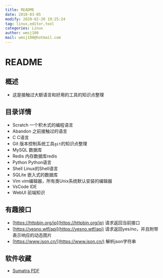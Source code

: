 ```yaml
---
title: README
date: 2018-03-05
modify: 2020-02-20 19:25:24 
tag: linux,editor,tool
categories: Linux
author: wmsj100
mail: wmsj100@hotmail.com
---
```


# README

## 概述

- 这是接触过大额语言和好用的工具的知识点整理

## 目录详情

- Scratch 一个积木式的编程语言
- Abandon 之前接触过的语言
- C C语言
- Git 版本控制系统工具`git`的知识点整理
- MySQL 数据库
- Redis 内存数据库redis
- Python Python语言
- Shell Linux的Shell语言
- SQLite 嵌入式的数据库
- Vim vim编辑器，所有类Unix系统默认安装的编辑器
- VsCode IDE
- WebUI 前端知识

## 有趣接口

- [https://httpbin.org/ip](https://httpbin.org/ip) 请求返回当前接口
- [https://yesno.wtf/api](https://yesno.wtf/api) 请求返回yes/no，并且附带表示响应的动态图片
- [https://www.json.cn/](https://www.json.cn/) 解析json字符串

## 软件收藏

- [Sumatra PDF](https://www.sumatrapdfreader.org/downloadafter.html)
